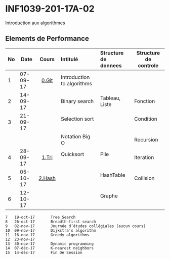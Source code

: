 # INF1039-201-17A-02
Introduction aux algorithmes

## Elements de Performance

|No| Date   | Cours           | Intitulé                                |  Structure de donnees       | Structure de controle  |
|--|--------|:---------------:|:----------------------------------------|:----------------------------|------------------------| 
| 1|07-09-17|[0.Git](./0.Git) | Introduction to algorithms              |                             |                        |
| 2|14-09-17|                 | Binary search                           | Tableau, Liste              | Fonction               |
| 3|21-09-17|                 | Selection sort                          |                             | Condition              |
|  |        |                 | Notation Big O                          |                             | Recursion              |
| 4|28-09-17|[1.Tri](./1.Tri) | Quicksort                               | Pile                        | Iteration              |
| 5|05-10-17|[2.Hash](2.Hash) |                                         | HashTable                   | Collision              |
| 6|12-10-17|                 |                                         | Graphe                      |                        |

```
7	19-oct-17		Tree Search
8	26-oct-17		Breadth-first search
9	02-nov-17		Journée d’études collégiales (aucun cours)
10	09-nov-17		Dijkstra's algorithm
11	16-nov-17		Greedy algorithms
12	23-nov-17		
13	30-nov-17		Dynamic programming
14	07-déc-17		K-nearest neighbors
15	14-déc-17		Fin De Session
```
